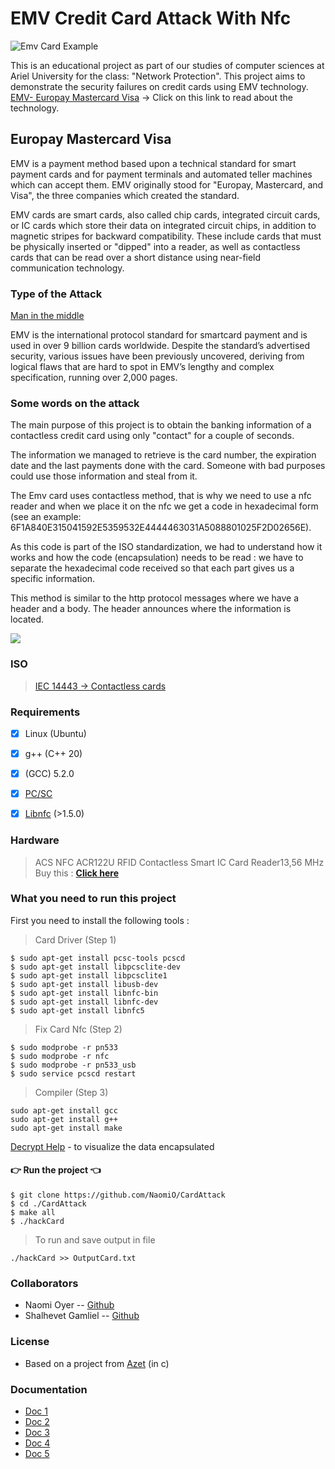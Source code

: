 # EMV Credit Card Attack With Nfc 

![Emv Card Example](https://blog.payjunction.com/hubfs/BLOG/FEATURED%20IMAGES/emv-card-reader.svg)

This is an educational project as part of our studies of computer sciences at Ariel University for the class: "Network Protection".
This project aims to demonstrate the security failures on credit cards using EMV technology.
[EMV- Europay Mastercard Visa](https://en.wikipedia.org/wiki/EMV) -> Click on this link to read about the technology. 



##  Europay Mastercard Visa

EMV is a payment method based upon a technical standard for smart payment cards and for payment terminals and automated teller machines which can accept them. EMV originally stood for "Europay, Mastercard, and Visa", the three companies which created the standard.

EMV cards are smart cards, also called chip cards, integrated circuit cards, or IC cards which store their data on integrated circuit chips, in addition to magnetic stripes for backward compatibility. These include cards that must be physically inserted or "dipped" into a reader, as well as contactless cards that can be read over a short distance using near-field communication technology.

###  Type of the Attack

[Man in the middle](https://en.wikipedia.org/wiki/Man-in-the-middle_attack)

EMV is the international protocol standard for smartcard payment and is used in over 9 billion cards worldwide. Despite the standard’s advertised security, various issues have been previously uncovered, deriving from logical flaws that are hard to spot in EMV’s lengthy and complex specification, running over 2,000 pages.


### Some words on the attack 
The main purpose of this project is to obtain the banking information of a contactless credit card using only "contact" for a couple of seconds.

The information we managed to retrieve is the card number, the expiration date and the last payments done with the card.
Someone with bad purposes could use those information and steal from it.

The Emv card uses contactless method, that is why we need to use a nfc reader and when we place it on the nfc we get a code in hexadecimal form (see an example: 6F1A840E315041592E5359532E4444463031A5088801025F2D02656E).

As this code is part of the ISO standardization, we had to understand how it works and how the code (encapsulation) needs to be read :
we have to separate the hexadecimal code received so that each part gives us a specific information.

This method is similar to the http protocol messages where we have a header and a body.
The header announces where the information is located.
 
 <img src="https://images3.programmersought.com/680/4d/4da995268cfebfb0ba4f8cc91a93aa48.png" style="text-align:center;"/>

###  ISO 
> [IEC 14443 -> Contactless cards](https://en.wikipedia.org/wiki/ISO/IEC_14443)

### Requirements 

 - [x] Linux (Ubuntu)
 - [x] g++ (C++ 20)
 - [x] (GCC) 5.2.0
 - [x] [PC/SC](https://fr.wikipedia.org/wiki/PC/SC)
 - [x] [Libnfc](https://github.com/nfc-tools/libnfc) (>1.5.0)


### Hardware
> ACS NFC ACR122U RFID Contactless Smart IC Card Reader13,56 MHz
> Buy this : **[Click here](https://www.amazon.com/ACS-ACR122U-Contactless-Smart-Reader/dp/B01KEGQFYY/ref=sr_1_3?dchild=1&keywords=ACS,%20ACR122U&qid=1627411981&sr=8-3)**


### What you need to run this project

First you need to install the following tools :
> Card Driver (Step 1)

    $ sudo apt-get install pcsc-tools pcscd
	$ sudo apt-get install libpcsclite-dev
    $ sudo apt-get install libpcsclite1
    $ sudo apt-get install libusb-dev
    $ sudo apt-get install libnfc-bin
    $ sudo apt-get install libnfc-dev 
    $ sudo apt-get install libnfc5
    
> Fix Card Nfc (Step 2)

    $ sudo modprobe -r pn533
    $ sudo modprobe -r nfc
    $ sudo modprobe -r pn533_usb
    $ sudo service pcscd restart

> Compiler (Step 3)

    sudo apt-get install gcc
    sudo apt-get install g++
    sudo apt-get install make
 
 [Decrypt Help](https://emvlab.org/main/) - to visualize the data encapsulated
   

#### :point_right: Run the project :point_left:

    $ git clone https://github.com/NaomiO/CardAttack
    $ cd ./CardAttack
    $ make all 
    $ ./hackCard

> To run and save output in file 

    ./hackCard >> OutputCard.txt 


### Collaborators

- Naomi Oyer -- [Github](https://github.com/NaomiO)
- Shalhevet Gamliel -- [Github](https://github.com/ShalhevetGamliel) 

### License

- Based on a project from [Azet](https://github.com/azet) (in c)

### Documentation 

- [Doc 1 ](https://www.pcisecuritystandards.org/documents/Contactless_Payments_on_COTS-Security_and_Test_Requirements-v1.0.pdf)
- [Doc 2](https://www.emvco.com/wp-content/uploads/2017/05/C-1_Kernel_1_v2.6_20160512101416661.pdf)
- [Doc 3](https://www.emvco.com/wp-content/uploads/2017/05/Book_A_Architecture_and_General_Rqmts_v2_6_Final_20160422011856105.pdf)
- [Doc 4](https://www.emvco.com/terms-of-use/?u=/wp-content/uploads/documents/EMV_v4.3_Book_1_ICC_to_Terminal_Interface_2012060705394541.pdf)
- [Doc 5](https://www.emvco.com/wp-content/plugins/pmpro-customizations/oy-getfile.php?u=/wp-content/uploads/documents/EMV_v4.3_Book_2_Security_and_Key_Management_20120607061923900.pdf)
